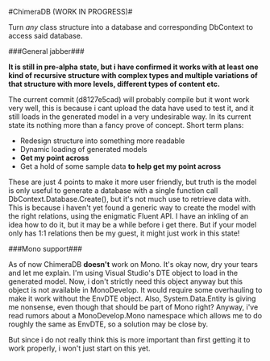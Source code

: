 #ChimeraDB (WORK IN PROGRESS)#


Turn *any* class structure into a database and corresponding DbContext to access said database.

###General jabber###
<br/>

**It is still in pre-alpha state, but i have confirmed it works with at least one kind of recursive structure with complex types and multiple variations of that structure with more levels, different types of content etc.**


The current commit (d8127e5cad) will probably compile but it wont work very well, this is because i cant upload the data have used to test it, and it still loads in the generated model in a very undesirable way. In its current state its nothing more than a fancy prove of concept. Short term plans:

- Redesign structure into something more readable
- Dynamic loading of generated models
- **Get my point across**
- Get a hold of some sample data **to help get my point across**

These are just 4 points to make it more user friendly, but truth is the model is only useful to generate a database with a single function call DbContext.Database.Create(), but it's not much use to retrieve data with. This is because i haven't yet found a generic way to create the model with the right relations, using the enigmatic Fluent API. I have an inkling of an idea how to do it, but it may be a while before i get there. But if your model only has 1:1 relations then be my guest, it might just work in this state! 

###Mono support###

As of now ChimeraDB **doesn't** work on Mono. It's okay now, dry your tears and let me explain. I'm using Visual Studio's DTE object to load in the generated model. Now, i don't strictly need this object anyway but this object is not available in MonoDevelop. It would require some overhauling to make it work without the EnvDTE object. Also, System.Data.Entity is giving me nonsense, even though that should be part of Mono right? Anyway, i've read rumors about a MonoDevelop.Mono namespace which allows me to do roughly the same as EnvDTE, so a solution may be close by. 

But since i do not really think this is more important than first getting it to work properly, i won't just start on this yet.